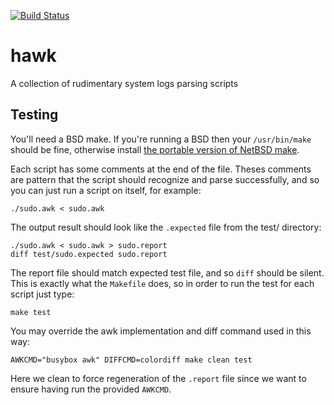 [![Build Status](https://travis-ci.org/kAworu/hawk.svg?branch=master)](https://travis-ci.org/kAworu/hawk)

# hawk
A collection of rudimentary system logs parsing scripts

## Testing

You'll need a BSD make. If you're running a BSD then your `/usr/bin/make`
should be fine, otherwise install [the portable version of NetBSD make][bmake].

Each script has some comments at the end of the file. Theses comments are
pattern that the script should recognize and parse successfully, and so you can
just run a script on itself, for example:

```
./sudo.awk < sudo.awk
```

The output result should look like the `.expected` file from the test/
directory:

```
./sudo.awk < sudo.awk > sudo.report
diff test/sudo.expected sudo.report
```

The report file should match expected test file, and so `diff` should be
silent. This is exactly what the `Makefile` does, so in order to run the test
for each script just type:

```
make test
```

You may override the awk implementation and diff command used in this way:

```
AWKCMD="busybox awk" DIFFCMD=colordiff make clean test
```

Here we clean to force regeneration of the `.report` file since we want to
ensure having run the provided `AWKCMD`.

[bmake]: http://www.crufty.net/help/sjg/bmake.html
